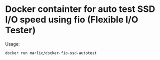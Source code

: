 # Docker containter for auto test SSD I/O speed using fio (Flexible I/O Tester)

Usage:

```bash
docker run marlic/docker-fio-ssd-autotest  
```
